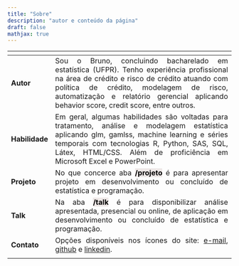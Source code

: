```yaml
---
title: "Sobre"
description: "autor e conteúdo da página"
draft: false
mathjax: true
---
```

<center>
    <table class="table table-hover" style="width: auto !important; margin-left: auto; margin-right: auto;">
        <thead>
            <tr>
                <th style="text-align:center;"> </th>
                <th style="text-align:center;"> </th>
            </tr>
        </thead>
        <tbody>
            <tr>
                <td style="text-align:left;vertical-align: middle;"> <b>Autor</b> </td>
                <td style="text-align:center;text-align:justify"> Sou o Bruno, concluindo bacharelado em estatística (UFPR). Tenho experiência profissional na área de crédito e risco de crédito atuando com política de crédito, modelagem de risco, automatização e relatório gerencial aplicando behavior
                    score, credit score, entre outros. </td>
            </tr>
            <tr>
                <td style="text-align:left;vertical-align: middle;"> <b>Habilidade</b> </td>
                <td style="text-align:center;text-align:justify"> Em geral, algumas habilidades são voltadas para tratamento, análise e modelagem estatística aplicando glm, gamlss, machine learning e séries temporais com tecnologias R, Python, SAS, SQL, Látex, HTML/CSS. Além de proficiência em Microsoft
                    Excel e PowerPoint.</td>
            </tr>
            <tr>
                <td style="text-align:left;vertical-align: middle;"> <b>Projeto</b> </td>
                <td style="text-align:center;text-align:justify"> No que concerce aba <b><mark style="background-color: #EEE8E7; color: black;">/projeto</mark></b> é para apresentar projeto em desenvolvimento ou concluído de estatística e programação.</td>
            </tr>
            <!-- <tr>
   <td style="text-align:left;"> <b>Guia</b> </td>
   <td style="text-align:center;text-align:justify"> Na aba <b><mark style="background-color: #EEE8E7; color: black;">/guia</mark></b> é apresentado tabela com sugestão de leitura de material criado por outros profissionais com foco em matemática, estatística e programação.</td>
  </tr> -->
            <tr>
                <td style="text-align:left;vertical-align: middle;"> <b>Talk</b> </td>
                <td style="text-align:center;text-align:justify"> Na aba <b><mark style="background-color: #EEE8E7; color: black;">/talk</mark></b> é para disponibilizar análise apresentada, presencial ou online, de aplicação em desenvolvimento ou concluído de estatística e programação.</td>
            </tr>
            <tr>
                <td style="text-align:left;vertical-align: middle;"> <b>Contato</b> </td>
                <td style="text-align:center;text-align:justify"> Opções disponíveis nos ícones do site: <a href="mailto:brunofariadf@gmail.com">e-mail</a>, <a href="https://github.com/brunofariadf">github</a> e <a href="https://www.linkedin.com/in/brunofariadf">linkedin</a>.</td>
            </tr>
            <tr>
                <td style="text-align:left;"> </td>
                <td style="text-align:center;text-align:justify"> </td>
            </tr>
        </tbody>
    </table>
</center>